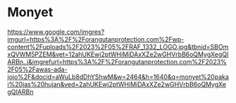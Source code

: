 # Monyet 

https://www.google.com/imgres?imgurl=https%3A%2F%2Forangutanprotection.com%2Fwp-content%2Fuploads%2F2023%2F05%2FRAF_1332_LOGO.jpg&tbnid=SBOmxQVWM5PZEM&vet=12ahUKEwj2ptWHiMiDAxXZe2wGHVrbB6oQMygXegQIARBn..i&imgrefurl=https%3A%2F%2Forangutanprotection.com%2F2023%2F05%2Fawas-ada-jojo%2F&docid=aWuLb8dDhYShwM&w=2464&h=1640&q=monyet%20pakai%20jas%20hujan&ved=2ahUKEwj2ptWHiMiDAxXZe2wGHVrbB6oQMygXegQIARBn
